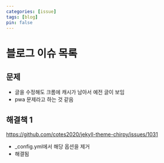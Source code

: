 ```yaml
---
categories: [issue]
tags: [blog]
pin: false
---
```


# 블로그 이슈 목록
## 문제
- 글을 수정해도 크롬에 캐시가 남아서 예전 글이 보임
- pwa 문제라고 하는 것 같음

## 해결책 1
https://github.com/cotes2020/jekyll-theme-chirpy/issues/1031
- _config.yml에서 해당 옵션을 제거
- 해결됨